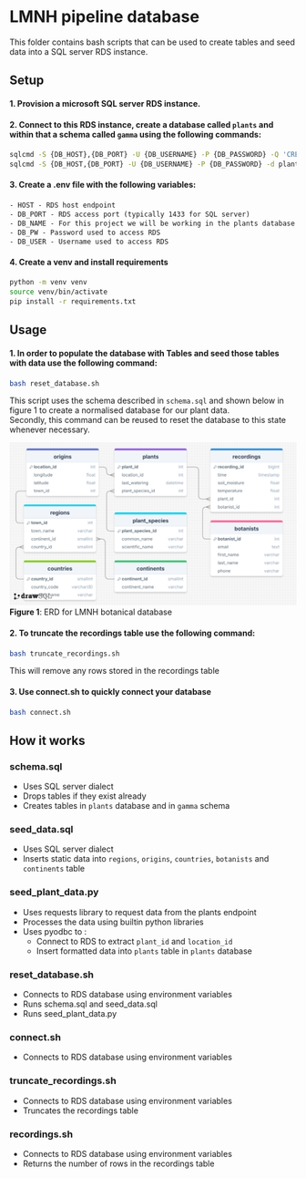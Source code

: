 # LMNH pipeline database
This folder contains bash scripts that can be used to create tables and seed data into a SQL server RDS instance. 

## Setup
#### 1. Provision a microsoft SQL server RDS instance.

#### 2. Connect to this RDS instance, create a database called `plants` and within that a schema called `gamma` using the following commands:
```bash
sqlcmd -S {DB_HOST},{DB_PORT} -U {DB_USERNAME} -P {DB_PASSWORD} -Q 'CREATE DATABASE plants;'
sqlcmd -S {DB_HOST,{DB_PORT} -U {DB_USERNAME} -P {DB_PASSWORD} -d plants -Q 'CREATE SCHEMA gamma;'
```
#### 3. Create a .env file with the following variables:
    - HOST - RDS host endpoint
    - DB_PORT - RDS access port (typically 1433 for SQL server)
    - DB_NAME - For this project we will be working in the plants database
    - DB_PW - Password used to access RDS
    - DB_USER - Username used to access RDS 

#### 4. Create a venv and install requirements
```bash
python -m venv venv
source venv/bin/activate
pip install -r requirements.txt
```

## Usage
#### __1.__ In order to populate the database with Tables and seed those tables with data use the following command:
```bash
bash reset_database.sh
```
This script uses the schema described in `schema.sql` and shown below in figure 1 to create a normalised database for our plant data.  
Secondly, this command can be reused to reset the database to this state whenever necessary.

![Entity-Relationship Diagram](LMNH-botanical-database-ERD.png)
__Figure 1__: ERD for LMNH botanical database  


#### __2.__ To truncate the recordings table use the following command:
```bash
bash truncate_recordings.sh
```
This will remove any rows stored in the recordings table  


#### __3.__ Use connect.sh to quickly connect your database
```bash
bash connect.sh
```

## How it works
### schema.sql
- Uses SQL server dialect
- Drops tables if they exist already
- Creates tables in `plants` database and in `gamma` schema
### seed_data.sql
- Uses SQL server dialect
- Inserts static data into `regions`, `origins`, `countries`, `botanists` and `continents` table
### seed_plant_data.py
- Uses requests library to request data from the plants endpoint
- Processes the data using builtin python libraries
- Uses pyodbc to :
    - Connect to RDS to extract `plant_id` and `location_id`
    - Insert formatted data into `plants` table in `plants` database
### reset_database.sh
- Connects to RDS database using environment variables
- Runs schema.sql and seed_data.sql
- Runs seed_plant_data.py
### connect.sh
- Connects to RDS database using environment variables
### truncate_recordings.sh
- Connects to RDS database using environment variables
- Truncates the recordings table
### recordings.sh
- Connects to RDS database using environment variables
- Returns the number of rows in the recordings table